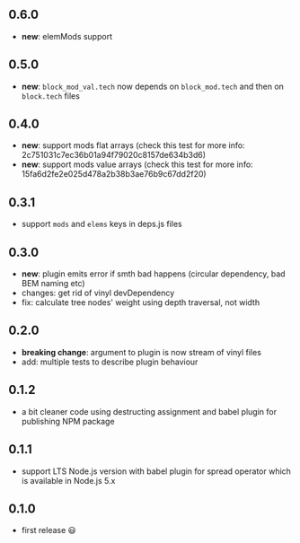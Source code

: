 ## 0.6.0

 * **new**: elemMods support

## 0.5.0

 * **new**: `block_mod_val.tech` now depends on `block_mod.tech` and then on `block.tech` files

## 0.4.0

 * **new**: support mods flat arrays (check this test for more info: 2c751031c7ec36b01a94f79020c8157de634b3d6)
 * **new**: support mods value arrays (check this test for more info: 15fa6d2fe2e025d478a2b38b3ae76b9c67dd2f20)

## 0.3.1

 * support `mods` and `elems` keys in deps.js files

## 0.3.0

 * **new**: plugin emits error if smth bad happens (circular dependency, bad BEM naming etc)
 * changes: get rid of vinyl devDependency
 * fix: calculate tree nodes' weight using depth traversal, not width

## 0.2.0

 * **breaking change**: argument to plugin is now stream of vinyl files
 * add: multiple tests to describe plugin behaviour

## 0.1.2

 * a bit cleaner code using destructing assignment and babel plugin for publishing NPM package

## 0.1.1

 * support LTS Node.js version with babel plugin for spread operator which is available in Node.js 5.x

## 0.1.0

 * first release :smiley:
